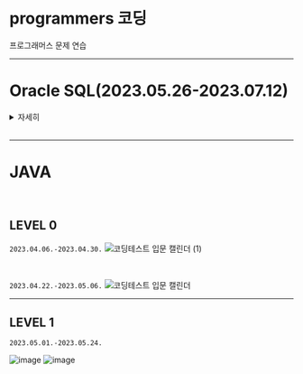 # programmers 코딩
프로그래머스 문제 연습

***




# Oracle SQL(2023.05.26-2023.07.12)

<details>
  <summary> 자세히 </summary>

  ![image](https://github.com/dangdangs0/programmers/assets/52357071/ce9f0710-4fc3-473c-a544-74b0b51f7a78)


  ## LEVEL 0, 1
  ![image](https://github.com/dangdangs0/programmers/assets/52357071/95eb9612-86e4-409c-b0bb-1466e156d5d0)
  
  ## LEVEL 2
  ![image](https://github.com/dangdangs0/programmers/assets/52357071/d394c2be-6d7a-47ae-96ec-a63c63ae3182)
  
  ## LEVEL 3
  ![image](https://github.com/dangdangs0/programmers/assets/52357071/a741921c-fa8f-4581-a2f6-ccb819059756)
  
  ## LEVEL 4
  ![image](https://github.com/dangdangs0/programmers/assets/52357071/833ca135-9faa-4a15-98ae-7cc984893b91)
  
  ## LEVEL 5
  ![image](https://github.com/dangdangs0/programmers/assets/52357071/a2ba6e65-d763-476f-9211-2b71a9f3b4d0)

</details>
<br/>



***

# JAVA

<br/>

## LEVEL 0
`2023.04.06.-2023.04.30.`
![코딩테스트 입문 캘린더 (1)](https://user-images.githubusercontent.com/52357071/236615937-e9f26e57-cf24-40e9-b40d-19cb3b617715.png)

<br/>

`2023.04.22.-2023.05.06.`
![코딩테스트 입문 캘린더](https://user-images.githubusercontent.com/52357071/236615945-62899ce3-74cf-4c3a-bf6c-59807cbb5a07.png)

***

## LEVEL 1
`2023.05.01.-2023.05.24.`

![image](https://github.com/dangdangs0/programmers/assets/52357071/22f9dc23-8b6c-471a-85fe-964e512b5b4c)
![image](https://github.com/dangdangs0/programmers/assets/52357071/8948b567-7a42-413c-90f6-772533ff29a6)

